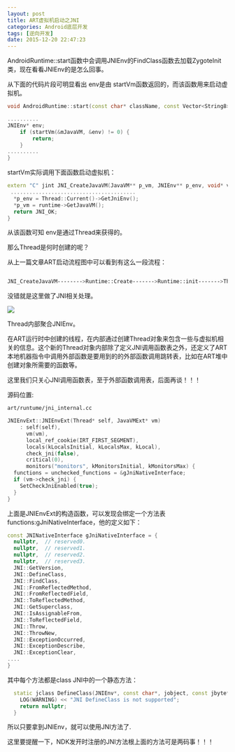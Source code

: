 ```yaml
---
layout: post
title: ART虚拟机启动之JNI
categories: Android底层开发
tags: [逆向开发]
date: 2015-12-20 22:47:23
---
```


AndroidRuntime::start函数中会调用JNIEnv的FindClass函数去加载ZygoteInit类，现在看看JNIEnv的是怎么回事。


<!--more-->

从下面的代码片段可明显看出 env是由 startVm函数返回的，而该函数用来启动虚拟机。
```c++
void AndroidRuntime::start(const char* className, const Vector<String8>& options){

..........
JNIEnv* env;
    if (startVm(&mJavaVM, &env) != 0) {
        return;
    }
..........
}
```
startVm实际调用下面函数启动虚拟机：
```c++
extern "C" jint JNI_CreateJavaVM(JavaVM** p_vm, JNIEnv** p_env, void* vm_args) {
 ........................................
  *p_env = Thread::Current()->GetJniEnv();
  *p_vm = runtime->GetJavaVM();
  return JNI_OK;
}
```

从该函数可知 env是通过Thread来获得的。

那么Thread是何时创建的呢？

从上一篇文章ART启动流程图中可以看到有这么一段流程：

```bash

JNI_CreateJavaVM-------->Runtime::Create------->Runtime::init------->Thread::Attach
```

没错就是这里做了JNI相关处理。


![][1]


Thread内部聚合JNIEnv。

在ART运行时中创建的线程，在内部通过创建Thread对象来包含一些与虚拟机相关的信息。这个新的Thread对象内部除了定义JNI调用函数表之外，还定义了ART本地机器指令中调用外部函数是要用到的的外部函数调用跳转表，比如在ART堆中创建对象所需要的函数等。

这里我们只关心JNI调用函数表，至于外部函数调用表，后面再谈！！！


源码位置:
```bash
art/runtume/jni_internal.cc
```
```c++
JNIEnvExt::JNIEnvExt(Thread* self, JavaVMExt* vm)
    : self(self),
      vm(vm),
      local_ref_cookie(IRT_FIRST_SEGMENT),
      locals(kLocalsInitial, kLocalsMax, kLocal),
      check_jni(false),
      critical(0),
      monitors("monitors", kMonitorsInitial, kMonitorsMax) {
  functions = unchecked_functions = &gJniNativeInterface;
  if (vm->check_jni) {
    SetCheckJniEnabled(true);
  }
}
```
上面是JNIEnvExt的构造函数，可以发现会绑定一个方法表functions:gJniNativeInterface，他的定义如下：

```c++
const JNINativeInterface gJniNativeInterface = {
  nullptr,  // reserved0.
  nullptr,  // reserved1.
  nullptr,  // reserved2.
  nullptr,  // reserved3.
  JNI::GetVersion,
  JNI::DefineClass,
  JNI::FindClass,
  JNI::FromReflectedMethod,
  JNI::FromReflectedField,
  JNI::ToReflectedMethod,
  JNI::GetSuperclass,
  JNI::IsAssignableFrom,
  JNI::ToReflectedField,
  JNI::Throw,
  JNI::ThrowNew,
  JNI::ExceptionOccurred,
  JNI::ExceptionDescribe,
  JNI::ExceptionClear,
....
}
```
其中每个方法都是class JNI中的一个静态方法：

```c++
  static jclass DefineClass(JNIEnv*, const char*, jobject, const jbyte*, jsize) {
    LOG(WARNING) << "JNI DefineClass is not supported";
    return nullptr;
  }
```

所以只要拿到JNIEnv，就可以使用JNI方法了.

这里要提醒一下，NDK发开时注册的JNI方法根上面的方法可是两码事！！！




[1]: http://7xj6ce.com1.z0.glb.clouddn.com/art-13.png




